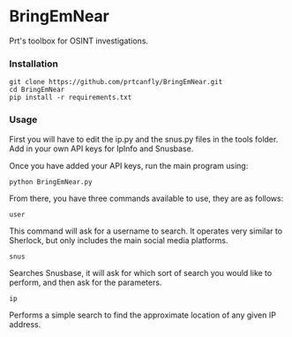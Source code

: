 # BringEmNear

Prt's toolbox for OSINT investigations.

### Installation

```
git clone https://github.com/prtcanfly/BringEmNear.git
cd BringEmNear
pip install -r requirements.txt
```

### Usage

First you will have to edit the ip.py and the snus.py files in the tools folder. Add in your own API keys for IpInfo and Snusbase.

Once you have added your API keys, run the main program using:

```
python BringEmNear.py
```
From there, you have three commands available to use, they are as follows:

```
user
```
This command will ask for a username to search. It operates very similar to Sherlock, but only includes the main social media platforms.

```
snus
```
Searches Snusbase, it will ask for which sort of search you would like to perform, and then ask for the parameters.

```
ip
```
Performs a simple search to find the approximate location of any given IP address.
